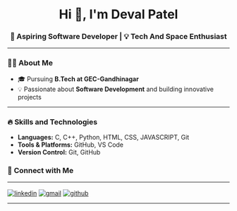 
<!-- Profile Header -->
<h1 align="center">Hi 👋, I'm Deval Patel</h1>
<h3 align="center">🚀 Aspiring Software Developer | 💡 Tech And Space Enthusiast </h3>

---

### 👨‍💻 **About Me**

- 🎓 Pursuing **B.Tech at GEC-Gandhinagar**      
- 💡 Passionate about **Software Development** and building innovative projects  

---

### 🔥 **Skills and Technologies**

- **Languages:**  C,  C++,  Python,  HTML,  CSS,  JAVASCRIPT,  Git 
- **Tools & Platforms:** GitHub, VS Code 
- **Version Control:** Git, GitHub
### 📢 **Connect with Me**


--- 

<p align="left">
<a href="https://www.linkedin.com/in/deval-patel-27292b307" target="_blank"><img align="center" src="https://img.icons8.com/color/48/000000/linkedin.png" alt="linkedin" /></a>
<a href="mailto:pateldeval6050@gmail.com" target="_blank"><img align="center" src="https://img.icons8.com/fluency/48/000000/gmail.png" alt="gmail" /></a>
<a href="https://www.github.com/Deval Patel" target="_blank"><img align="center" src="https://img.icons8.com/material-outlined/48/000000/github.png" alt="github" /></a>
</p>


---
